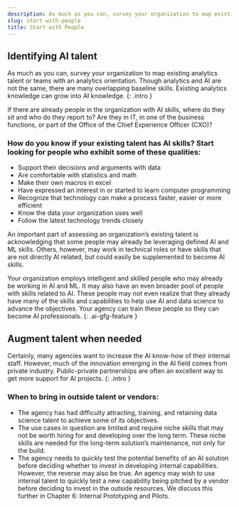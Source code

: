 ```yaml
---
description: As much as you can, survey your organization to map existing analytics talent or teams with an analytics orientation. Though analytics and AI are not the same, there are many overlapping baseline skills. Existing analytics knowledge can grow into AI knowledge. 
slug: start-with-people
title: Start with People
---
```

## Identifying AI talent

As much as you can, survey your organization to map existing analytics talent or teams with an analytics orientation. Though analytics and AI are not the same, there are many overlapping baseline skills. Existing analytics knowledge can grow into AI knowledge. 
{: .intro }

If there are already people in the organization with AI skills, where do they sit and who do they report to?  Are they in IT, in one of the business functions, or part of the Office of the Chief Experience Officer (CXO)? 

### How do you know if your existing talent has AI skills? Start looking for people who exhibit some of these qualities:
- Support their decisions and arguments with data
- Are comfortable with statistics and math
- Make their own macros in excel
- Have expressed an interest in or started to learn computer programming
- Recognize that technology can make a process faster, easier or more efficient
- Know the data your organization uses well
- Follow the latest technology trends closely

An important part of assessing an organization’s existing talent is acknowledging that some people may already be leveraging defined AI and ML skills. Others, however, may work in technical roles or have skills that are not directly AI related, but could easily be supplemented to become AI skills.

Your organization employs intelligent and skilled people who may already be working in AI and ML. It may also have an even broader pool of people with skills related to AI. These people may not even realize that they already have many of the skills and capabilities to help use AI and data science to advance the objectives. Your agency can train these people so they can become AI professionals.
{: .ai-gfg-feature }

## Augment talent when needed

Certainly, many agencies want to increase the AI know-how of their internal staff. However, much of the innovation emerging in the AI field comes from private industry. Public-private partnerships are often an excellent way to get more support for AI projects.
{: .intro }

### When to bring in outside talent or vendors:
- The agency has had difficulty attracting, training, and retaining data science talent to achieve some of its objectives. 
- The use cases in question are limited and require niche skills that may not be worth hiring for and developing over the long term. These niche skills are needed for the long-term solution’s maintenance, not only for the build.
- The agency needs to quickly test the potential benefits of an AI solution before deciding whether to invest in developing internal capabilities. However, the reverse may also be true. An agency may wish to use internal talent to quickly test a new capability being pitched by a vendor before deciding to invest in the outside resources. We discuss this further in Chapter 6: Internal Prototyping and Pilots.







